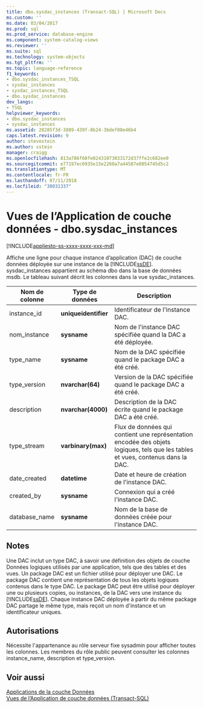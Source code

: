 ```yaml
---
title: dbo.sysdac_instances (Transact-SQL) | Microsoft Docs
ms.custom: ''
ms.date: 03/04/2017
ms.prod: sql
ms.prod_service: database-engine
ms.component: system-catalog-views
ms.reviewer: ''
ms.suite: sql
ms.technology: system-objects
ms.tgt_pltfrm: ''
ms.topic: language-reference
f1_keywords:
- dbo.sysdac_instances_TSQL
- sysdac_instances
- sysdac_instances_TSQL
- dbo.sysdac_instances
dev_langs:
- TSQL
helpviewer_keywords:
- dbo.sysdac_instances
- sysdac_instances
ms.assetid: 28285f3d-3889-439f-8b24-3bdef08e46b4
caps.latest.revision: 9
author: stevestein
ms.author: sstein
manager: craigg
ms.openlocfilehash: 813a786f68fe02431073033172d37ffe2c682ee0
ms.sourcegitcommit: e77197ec6935e15e2260a7a44587e8054745d5c2
ms.translationtype: MT
ms.contentlocale: fr-FR
ms.lasthandoff: 07/11/2018
ms.locfileid: "38031337"
---
```

# <a name="data-tier-application-views---dbosysdacinstances"></a>Vues de l’Application de couche données - dbo.sysdac_instances
[!INCLUDE[appliesto-ss-xxxx-xxxx-xxx-md](../../includes/appliesto-ss-xxxx-xxxx-xxx-md.md)]

  Affiche une ligne pour chaque instance d’application (DAC) de couche données déployée sur une instance de la [!INCLUDE[ssDE](../../includes/ssde-md.md)]. sysdac_instances appartient au schéma dbo dans la base de données msdb. Le tableau suivant décrit les colonnes dans la vue sysdac_instances.  
  
|Nom de colonne|Type de données|Description|  
|-----------------|---------------|-----------------|  
|instance_id|**uniqueidentifier**|Identificateur de l'instance DAC.|  
|nom_instance|**sysname**|Nom de l'instance DAC spécifiée quand la DAC a été déployée.|  
|type_name|**sysname**|Nom de la DAC spécifiée quand le package DAC a été créé.|  
|type_version|**nvarchar(64)**|Version de la DAC spécifiée quand le package DAC a été créé.|  
|description|**nvarchar(4000)**|Description de la DAC écrite quand le package DAC a été créé.|  
|type_stream|**varbinary(max)**|Flux de données qui contient une représentation encodée des objets logiques, tels que les tables et vues, contenus dans la DAC.|  
|date_created|**datetime**|Date et heure de création de l'instance DAC.|  
|created_by|**sysname**|Connexion qui a créé l'instance DAC.|  
|database_name|**sysname**|Nom de la base de données créée pour l'instance DAC.|  
  
## <a name="remarks"></a>Notes  
 Une DAC inclut un type DAC, à savoir une définition des objets de couche Données logiques utilisés par une application, tels que des tables et des vues. Un package DAC est un fichier utilisé pour déployer une DAC. Le package DAC contient une représentation de tous les objets logiques contenus dans le type DAC. Le package DAC peut être utilisé pour déployer une ou plusieurs copies, ou instances, de la DAC vers une instance du [!INCLUDE[ssDE](../../includes/ssde-md.md)]. Chaque instance DAC déployée à partir du même package DAC partage le même type, mais reçoit un nom d'instance et un identificateur uniques.  
  
## <a name="permissions"></a>Autorisations  
 Nécessite l'appartenance au rôle serveur fixe sysadmin pour afficher toutes les colonnes. Les membres du rôle public peuvent consulter les colonnes instance_name, description et type_version.  
  
## <a name="see-also"></a>Voir aussi  
 [Applications de la couche Données](../../relational-databases/data-tier-applications/data-tier-applications.md)   
 [Vues de l’Application de couche données &#40;Transact-SQL&#41;](http://msdn.microsoft.com/library/0de01328-d7a6-4677-b7a0-dcd3098c23d4)  
  
  
